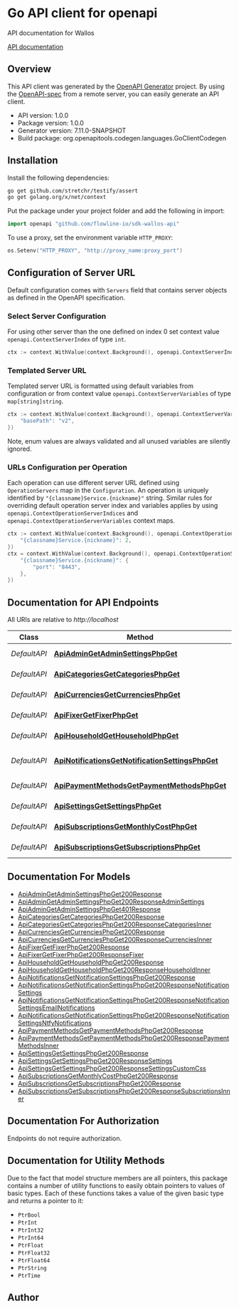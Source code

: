 # Go API client for openapi

API documentation for Wallos

[API documentation](https://api.wallosapp.com/)

## Overview
This API client was generated by the [OpenAPI Generator](https://openapi-generator.tech) project.  By using the [OpenAPI-spec](https://www.openapis.org/) from a remote server, you can easily generate an API client.

- API version: 1.0.0
- Package version: 1.0.0
- Generator version: 7.11.0-SNAPSHOT
- Build package: org.openapitools.codegen.languages.GoClientCodegen

## Installation

Install the following dependencies:

```sh
go get github.com/stretchr/testify/assert
go get golang.org/x/net/context
```

Put the package under your project folder and add the following in import:

```go
import openapi "github.com/flowline-io/sdk-wallos-api"
```

To use a proxy, set the environment variable `HTTP_PROXY`:

```go
os.Setenv("HTTP_PROXY", "http://proxy_name:proxy_port")
```

## Configuration of Server URL

Default configuration comes with `Servers` field that contains server objects as defined in the OpenAPI specification.

### Select Server Configuration

For using other server than the one defined on index 0 set context value `openapi.ContextServerIndex` of type `int`.

```go
ctx := context.WithValue(context.Background(), openapi.ContextServerIndex, 1)
```

### Templated Server URL

Templated server URL is formatted using default variables from configuration or from context value `openapi.ContextServerVariables` of type `map[string]string`.

```go
ctx := context.WithValue(context.Background(), openapi.ContextServerVariables, map[string]string{
	"basePath": "v2",
})
```

Note, enum values are always validated and all unused variables are silently ignored.

### URLs Configuration per Operation

Each operation can use different server URL defined using `OperationServers` map in the `Configuration`.
An operation is uniquely identified by `"{classname}Service.{nickname}"` string.
Similar rules for overriding default operation server index and variables applies by using `openapi.ContextOperationServerIndices` and `openapi.ContextOperationServerVariables` context maps.

```go
ctx := context.WithValue(context.Background(), openapi.ContextOperationServerIndices, map[string]int{
	"{classname}Service.{nickname}": 2,
})
ctx = context.WithValue(context.Background(), openapi.ContextOperationServerVariables, map[string]map[string]string{
	"{classname}Service.{nickname}": {
		"port": "8443",
	},
})
```

## Documentation for API Endpoints

All URIs are relative to *http://localhost*

Class | Method | HTTP request | Description
------------ | ------------- | ------------- | -------------
*DefaultAPI* | [**ApiAdminGetAdminSettingsPhpGet**](docs/DefaultAPI.md#apiadmingetadminsettingsphpget) | **Get** /api/admin/get_admin_settings.php | Get Admin Settings
*DefaultAPI* | [**ApiCategoriesGetCategoriesPhpGet**](docs/DefaultAPI.md#apicategoriesgetcategoriesphpget) | **Get** /api/categories/get_categories.php | Get Categories
*DefaultAPI* | [**ApiCurrenciesGetCurrenciesPhpGet**](docs/DefaultAPI.md#apicurrenciesgetcurrenciesphpget) | **Get** /api/currencies/get_currencies.php | Get Currencies
*DefaultAPI* | [**ApiFixerGetFixerPhpGet**](docs/DefaultAPI.md#apifixergetfixerphpget) | **Get** /api/fixer/get_fixer.php | Get Fixer Settings
*DefaultAPI* | [**ApiHouseholdGetHouseholdPhpGet**](docs/DefaultAPI.md#apihouseholdgethouseholdphpget) | **Get** /api/household/get_household.php | Get Household
*DefaultAPI* | [**ApiNotificationsGetNotificationSettingsPhpGet**](docs/DefaultAPI.md#apinotificationsgetnotificationsettingsphpget) | **Get** /api/notifications/get_notification_settings.php | Get Notification Settings
*DefaultAPI* | [**ApiPaymentMethodsGetPaymentMethodsPhpGet**](docs/DefaultAPI.md#apipaymentmethodsgetpaymentmethodsphpget) | **Get** /api/payment_methods/get_payment_methods.php | Get Payment Methods
*DefaultAPI* | [**ApiSettingsGetSettingsPhpGet**](docs/DefaultAPI.md#apisettingsgetsettingsphpget) | **Get** /api/settings/get_settings.php | Get User Settings
*DefaultAPI* | [**ApiSubscriptionsGetMonthlyCostPhpGet**](docs/DefaultAPI.md#apisubscriptionsgetmonthlycostphpget) | **Get** /api/subscriptions/get_monthly_cost.php | Get Monthly Cost
*DefaultAPI* | [**ApiSubscriptionsGetSubscriptionsPhpGet**](docs/DefaultAPI.md#apisubscriptionsgetsubscriptionsphpget) | **Get** /api/subscriptions/get_subscriptions.php | Get Subscriptions


## Documentation For Models

 - [ApiAdminGetAdminSettingsPhpGet200Response](docs/ApiAdminGetAdminSettingsPhpGet200Response.md)
 - [ApiAdminGetAdminSettingsPhpGet200ResponseAdminSettings](docs/ApiAdminGetAdminSettingsPhpGet200ResponseAdminSettings.md)
 - [ApiAdminGetAdminSettingsPhpGet401Response](docs/ApiAdminGetAdminSettingsPhpGet401Response.md)
 - [ApiCategoriesGetCategoriesPhpGet200Response](docs/ApiCategoriesGetCategoriesPhpGet200Response.md)
 - [ApiCategoriesGetCategoriesPhpGet200ResponseCategoriesInner](docs/ApiCategoriesGetCategoriesPhpGet200ResponseCategoriesInner.md)
 - [ApiCurrenciesGetCurrenciesPhpGet200Response](docs/ApiCurrenciesGetCurrenciesPhpGet200Response.md)
 - [ApiCurrenciesGetCurrenciesPhpGet200ResponseCurrenciesInner](docs/ApiCurrenciesGetCurrenciesPhpGet200ResponseCurrenciesInner.md)
 - [ApiFixerGetFixerPhpGet200Response](docs/ApiFixerGetFixerPhpGet200Response.md)
 - [ApiFixerGetFixerPhpGet200ResponseFixer](docs/ApiFixerGetFixerPhpGet200ResponseFixer.md)
 - [ApiHouseholdGetHouseholdPhpGet200Response](docs/ApiHouseholdGetHouseholdPhpGet200Response.md)
 - [ApiHouseholdGetHouseholdPhpGet200ResponseHouseholdInner](docs/ApiHouseholdGetHouseholdPhpGet200ResponseHouseholdInner.md)
 - [ApiNotificationsGetNotificationSettingsPhpGet200Response](docs/ApiNotificationsGetNotificationSettingsPhpGet200Response.md)
 - [ApiNotificationsGetNotificationSettingsPhpGet200ResponseNotificationSettings](docs/ApiNotificationsGetNotificationSettingsPhpGet200ResponseNotificationSettings.md)
 - [ApiNotificationsGetNotificationSettingsPhpGet200ResponseNotificationSettingsEmailNotifications](docs/ApiNotificationsGetNotificationSettingsPhpGet200ResponseNotificationSettingsEmailNotifications.md)
 - [ApiNotificationsGetNotificationSettingsPhpGet200ResponseNotificationSettingsNtfyNotifications](docs/ApiNotificationsGetNotificationSettingsPhpGet200ResponseNotificationSettingsNtfyNotifications.md)
 - [ApiPaymentMethodsGetPaymentMethodsPhpGet200Response](docs/ApiPaymentMethodsGetPaymentMethodsPhpGet200Response.md)
 - [ApiPaymentMethodsGetPaymentMethodsPhpGet200ResponsePaymentMethodsInner](docs/ApiPaymentMethodsGetPaymentMethodsPhpGet200ResponsePaymentMethodsInner.md)
 - [ApiSettingsGetSettingsPhpGet200Response](docs/ApiSettingsGetSettingsPhpGet200Response.md)
 - [ApiSettingsGetSettingsPhpGet200ResponseSettings](docs/ApiSettingsGetSettingsPhpGet200ResponseSettings.md)
 - [ApiSettingsGetSettingsPhpGet200ResponseSettingsCustomCss](docs/ApiSettingsGetSettingsPhpGet200ResponseSettingsCustomCss.md)
 - [ApiSubscriptionsGetMonthlyCostPhpGet200Response](docs/ApiSubscriptionsGetMonthlyCostPhpGet200Response.md)
 - [ApiSubscriptionsGetSubscriptionsPhpGet200Response](docs/ApiSubscriptionsGetSubscriptionsPhpGet200Response.md)
 - [ApiSubscriptionsGetSubscriptionsPhpGet200ResponseSubscriptionsInner](docs/ApiSubscriptionsGetSubscriptionsPhpGet200ResponseSubscriptionsInner.md)


## Documentation For Authorization

Endpoints do not require authorization.


## Documentation for Utility Methods

Due to the fact that model structure members are all pointers, this package contains
a number of utility functions to easily obtain pointers to values of basic types.
Each of these functions takes a value of the given basic type and returns a pointer to it:

* `PtrBool`
* `PtrInt`
* `PtrInt32`
* `PtrInt64`
* `PtrFloat`
* `PtrFloat32`
* `PtrFloat64`
* `PtrString`
* `PtrTime`

## Author



